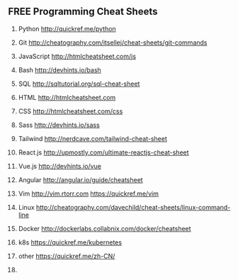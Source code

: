 ## FREE Programming Cheat Sheets

1. Python
http://quickref.me/python

2. Git
http://cheatography.com/itsellej/cheat-sheets/git-commands

3. JavaScript
http://htmlcheatsheet.com/js

4. Bash
http://devhints.io/bash

5. SQL
http://sqltutorial.org/sql-cheat-sheet

6. HTML
http://htmlcheatsheet.com

7. CSS
http://htmlcheatsheet.com/css

8. Sass
http://devhints.io/sass

9. Tailwind
http://nerdcave.com/tailwind-cheat-sheet

10. React.js
http://upmostly.com/ultimate-reactjs-cheat-sheet

11. Vue.js
http://devhints.io/vue

12. Angular
http://angular.io/guide/cheatsheet

13. Vim
http://vim.rtorr.com
https://quickref.me/vim

14. Linux
http://cheatography.com/davechild/cheat-sheets/linux-command-line

15. Docker
http://dockerlabs.collabnix.com/docker/cheatsheet

16. k8s
https://quickref.me/kubernetes

17. other
https://quickref.me/zh-CN/
19. 

